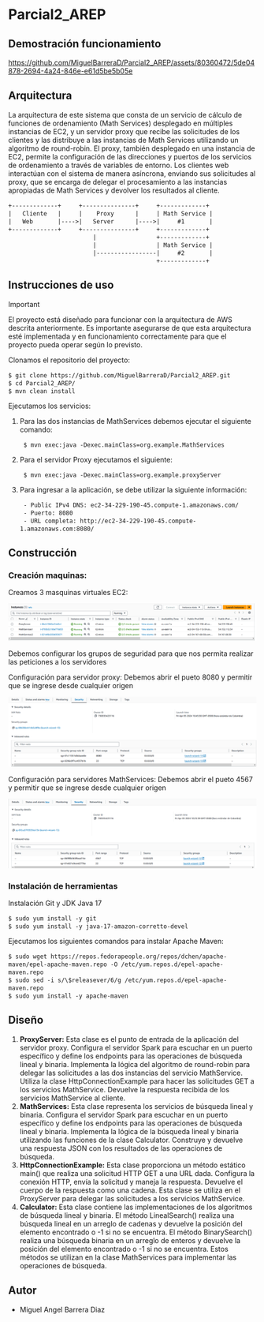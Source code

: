 # Parcial2_AREP

## Demostración funcionamiento



https://github.com/MiguelBarreraD/Parcial2_AREP/assets/80360472/5de04878-2694-4a24-846e-e61d5be5b05e



## Arquitectura

La arquitectura de este sistema que consta de un servicio de cálculo de funciones de ordenamiento (Math Services) desplegado en múltiples instancias de EC2, y un servidor proxy que recibe las solicitudes de los clientes y las distribuye a las instancias de Math Services utilizando un algoritmo de round-robin. El proxy, también desplegado en una instancia de EC2, permite la configuración de las direcciones y puertos de los servicios de ordenamiento a través de variables de entorno. Los clientes web interactúan con el sistema de manera asíncrona, enviando sus solicitudes al proxy, que se encarga de delegar el procesamiento a las instancias apropiadas de Math Services y devolver los resultados al cliente.


    +-------------+     +---------------+     +-------------+
    |   Cliente   |     |    Proxy      |     | Math Service |
    |   Web       |---->|   Server      |---->|     #1       |
    +-------------+     +---------------+     +-------------+
                            |                 +-------------+
                            |                 | Math Service |
                            |-----------------|     #2       |
                                              +-------------+

## Instrucciones de uso

> [!IMPORTANT]
> El proyecto está diseñado para funcionar con la arquitectura de AWS descrita anteriormente. Es importante asegurarse de que esta arquitectura esté implementada y en funcionamiento correctamente para que el proyecto pueda operar según lo previsto.

Clonamos el repositorio del proyecto:

    $ git clone https://github.com/MiguelBarreraD/Parcial2_AREP.git
    $ cd Parcial2_AREP/
    $ mvn clean install

Ejecutamos los servicios:

1. Para las dos instancias de MathServices debemos ejecutar el siguiente comando:
    
        $ mvn exec:java -Dexec.mainClass=org.example.MathServices

2. Para el servidor Proxy ejecutamos el siguiente:
    
        $ mvn exec:java -Dexec.mainClass=org.example.proxyServer

3. Para ingresar a la aplicación, se debe utilizar la siguiente información:

        - Public IPv4 DNS: ec2-34-229-190-45.compute-1.amazonaws.com/
        - Puerto: 8080
        - URL completa: http://ec2-34-229-190-45.compute-1.amazonaws.com:8080/


## Construcción

### Creación maquinas:

Creamos 3 masquinas virtuales EC2:

![](img/Maquinas.png)

Debemos configurar los grupos de seguridad para que nos permita realizar las peticiones a los servidores

Configuración para servidor proxy:
        Debemos abrir el pueto 8080 y permitir que se ingrese desde cualquier origen

![](img/ProxyConf.png)

Configuración para servidores MathServices:
        Debemos abrir el pueto 4567 y permitir que se ingrese desde cualquier origen

![](img/ServiceConf.png)

### Instalación de herramientas 

Instalación Git y JDK Java 17

    $ sudo yum install -y git
    $ sudo yum install -y java-17-amazon-corretto-devel 

Ejecutamos los siguientes comandos para instalar Apache Maven:

    $ sudo wget https://repos.fedorapeople.org/repos/dchen/apache-maven/epel-apache-maven.repo -O /etc/yum.repos.d/epel-apache-maven.repo
    $ sudo sed -i s/\$releasever/6/g /etc/yum.repos.d/epel-apache-maven.repo
    $ sudo yum install -y apache-maven


## Diseño


1. **ProxyServer:** Esta clase es el punto de entrada de la aplicación del servidor proxy.
        Configura el servidor Spark para escuchar en un puerto específico y define los endpoints para las operaciones de búsqueda lineal y binaria.
        Implementa la lógica del algoritmo de round-robin para delegar las solicitudes a las dos instancias del servicio MathService.
        Utiliza la clase HttpConnectionExample para hacer las solicitudes GET a los servicios MathService.
        Devuelve la respuesta recibida de los servicios MathService al cliente.
2. **MathServices:**
        Esta clase representa los servicios de búsqueda lineal y binaria.
        Configura el servidor Spark para escuchar en un puerto específico y define los endpoints para las operaciones de búsqueda lineal y binaria.
        Implementa la lógica de la búsqueda lineal y binaria utilizando las funciones de la clase Calculator.
        Construye y devuelve una respuesta JSON con los resultados de las operaciones de búsqueda.
3. **HttpConnectionExample:**
        Esta clase proporciona un método estático main() que realiza una solicitud HTTP GET a una URL dada.
        Configura la conexión HTTP, envía la solicitud y maneja la respuesta.
        Devuelve el cuerpo de la respuesta como una cadena.
        Esta clase se utiliza en el ProxyServer para delegar las solicitudes a los servicios MathService.
4. **Calculator:**
        Esta clase contiene las implementaciones de los algoritmos de búsqueda lineal y binaria.
        El método LinealSearch() realiza una búsqueda lineal en un arreglo de cadenas y devuelve la posición del elemento encontrado o -1 si no se encuentra.
        El método BinarySearch() realiza una búsqueda binaria en un arreglo de enteros y devuelve la posición del elemento encontrado o -1 si no se encuentra.
        Estos métodos se utilizan en la clase MathServices para implementar las operaciones de búsqueda.



## Autor

* Miguel Angel Barrera Diaz 

